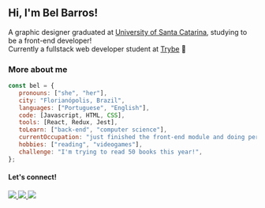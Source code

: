 <h2>Hi, I'm Bel Barros!</h2>
<p>A graphic designer graduated at <a href="https://ufsc.br/">University of Santa Catarina</a>, studying to be a front-end developer! <br />
  Currently a fullstack web developer student at <a href="https://github.com/betrybe">Trybe</a> 💚</p>

<h3>More about me</h3>

```javascript
const bel = {
   pronouns: ["she", "her"],
   city: "Florianópolis, Brazil",
   languages: ["Portuguese", "English"],
   code: [Javascript, HTML, CSS],
   tools: [React, Redux, Jest],
   toLearn: ["back-end", "computer science"],
   currentOccupation: "just finished the front-end module and doing personal projects to challenge myself and learn new things",
   hobbies: ["reading", "videogames"],
   challenge: "I'm trying to read 50 books this year!",
};
```

<h4>Let's connect!</h4>
<p>
  <a href="https://www.behance.net/belbarros">
  <img src="https://img.shields.io/badge/-Behance-blue?style=for-the-badge&logo=behance&logoColor=white" />
  </a>
    <a href="https://www.linkedin.com/in/belbarros/">
  <img src="https://img.shields.io/badge/LinkedIn-0077B5?style=for-the-badge&logo=linkedin&logoColor=white" />
  </a>
      <a href="mailto:belbarrosdesgin@gmail.com">
  <img src="https://img.shields.io/badge/Gmail-D14836?style=for-the-badge&logo=gmail&logoColor=white" />
  </a>
</p>



